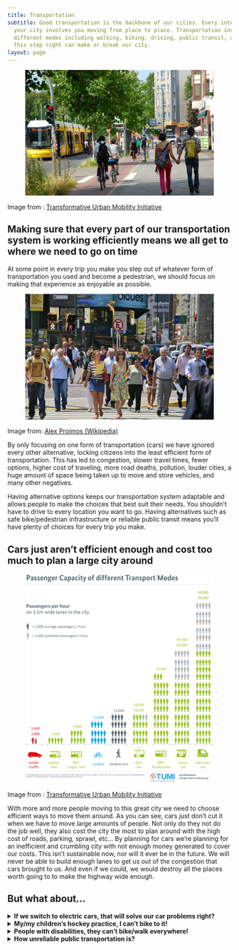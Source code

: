 ```yaml
---
title: Transportation
subtitle: Good transportation is the backbone of our cities. Every interaction with
  your city involves you moving from place to place. Transportation involves many
  different modes including walking, biking, driving, public transit, and more. Getting
  this step right can make or break our city.
layout: page
---
```


<style>
  h1:first-child{
    display: none;
  }

</style>

<figure>
<img src="/assets/img/transportationOptions.jpg" alt="Different transportation options being displayed: Transit, cycling, and walking">
</figure>
<figcaption >Image from : <a href="https://transformative-mobility.org/" target="_blank" data-type="link" data-id="https://transformative-mobility.org/">Transformative Urban Mobility Initiative</a></figcaption>

## Making sure that every part of our transportation system is working efficiently means we all get to where we need to go on time




At some point in every trip you make you step out of whatever form of transportation you used and become a pedestrian, we should focus on making that experience as enjoyable as possible.
<figure>
<img src="/assets/img/pedestrians.jpg" alt="Pedestrians crossing the street">
</figure>
<figcaption>Image from: <a href="https://en.wikipedia.org/wiki/Pedestrian#/media/File:CrossWalk_(5465840138).jpg" target="_blank" data-type="link" data-id="https://en.wikipedia.org/wiki/Pedestrian#/media/File:CrossWalk_(5465840138).jpg">Alex Proimos (Wikipedia)</a></figcaption>

<div class="row">

<div class="col-md-6">
<p>By only focusing on one form of transportation (cars) we have ignored every other alternative, locking citizens into the least efficient form of transportation. This has led to congestion, slower travel times, fewer options, higher cost of traveling, more road deaths, pollution, louder cities, a huge amount of space being taken up to move and store vehicles, and many other negatives.</p>
</div>
<div class="col-md-6">
<p>Having alternative options keeps our transportation system adaptable and allows people to make the choices that best suit their needs. You shouldn’t have to drive to every location you want to go. Having alternatives such as safe bike/pedestrian infrastructure or reliable public transit means you’ll have plenty of choices for every trip you make.</p>
</div>
</div>

## Cars just aren’t efficient enough and cost too much to plan a large city around
<div class="row mb-2">
<div class="col-md-6">
<figure>
<img src="/assets/img/passengerCapacityTransportModes-1.png" alt="Graph of passenger capacity of different transport modes. From least passengers per hour to most passengers per hour: Mixed traffic, regular bus, single lane BRT, cyclists, pedestrians, light rail, double lane BRT, heavy rail, suburban rail">
</figure>
<figcaption class="figcaption">Image from : <a href="https://transformative-mobility.org/" target="_blank" data-type="link" data-id="https://transformative-mobility.org/">Transformative Urban Mobility Initiative</a></figcaption>
</div>
<div class="col-md-6">
<p>With more and more people moving to this great city we need to choose efficient ways to move them around. As you can see, cars just don’t cut it when we have to move large amounts of people. Not only do they not do the job well, they also cost the city the most to plan around with the high cost of roads, parking, sprawl, etc… By planning for cars we’re planning for an inefficient and crumbling city with not enough money generated to cover our costs. This isn’t sustainable now, nor will it ever be in the future. We will never be able to build enough lanes to get us out of the congestion that cars brought to us. And even if we could, we would destroy all the places worth going to to make the highway wide enough.</p>
</div>
</div>

## But what about...
<details>
    <summary><strong>If we switch to electric cars, that will solve our car problems right?</strong></summary>
    <p>Electric cars are still cars at the end of the day. While they might be more efficient with energy they still take up large amounts of space, require tons of infrastructure upkeep in the form of roads to run, are extremely expensive, cause congestion, do not carry many people, and all the other issues that come with cars. We have been making our cars more efficient since the moment we created cars, and it has never solved any of the underlying issues of car dependency. Electric cars solve none of these underlying issues</p>
  </details>
<details>
<summary><strong>My/my children’s hockey practice, I can’t bike to it!</strong></summary>
    <p>Nor should you have to, providing alternative options doesn’t mean that you are restricted to these options, quite the opposite, it means you can now choose the best form of transportation for your circumstance. Just like how you might not want to bike to hockey practice you might not want to take a car to go to your local park, or to get a coffee with a friend, or to go out drinking at a bar on the weekend. </p>
</details>
<details>
<summary><strong>People with disabilities, they can’t bike/walk everywhere!</strong></summary>
    <p>Making our cities more accessible for alternative forms of transportation makes life easier for anyone with a disability. Most of the time now they cannot rely on our failing public transportation system, which means they have to either pay high prices for a personal driver, rely on an even worse ParaTranspo system, or have someone in their own lives drive them around. If they had a good public transit system they’d have much more freedom to get themselves to where they need to go without relying on people in their lives.</p>
</details>
<details>
<summary><strong>How unreliable public transportation is?</strong></summary>
    <p>With our current setup this is unfortunately true, but it doesn’t have to be like this! Public transportation is extremely efficient in many other cities around the world, some even having it as the preferred mode of transportation as it’s quicker, cheaper, and more reliable than getting through traffic. We need to change our priorities here to have a more balanced approach. We also need more density throughout our city to enable public transportation to work efficiently, as without density we just don’t have the people required to run frequent bus/train service that makes a good public transportation system. </p>
</details>